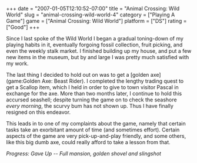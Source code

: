 +++
date = "2007-01-05T12:10:52-07:00"
title = "Animal Crossing: Wild World"
slug = "animal-crossing-wild-world-4"
category = ["Playing A Game"]
game = ["Animal Crossing: Wild World"]
platform = ["DS"]
rating = ["Good"]
+++

Since I last spoke of the Wild World I began a gradual toning-down of my playing habits in it, eventually forgoing fossil collection, fruit picking, and even the weekly stalk market.  I finished building up my house, and put a few new items in the museum, but by and large I was pretty much satisfied with my work.

The last thing I decided to hold out on was to get a [golden axe](game:Golden Axe: Beast Rider).  I completed the lengthy trading quest to get a Scallop item, which I held in order to give to town visitor Pascal in exchange for the axe.  More than two months later, I continue to hold this accursed seashell; despite turning the game on to check the seashore <i>every morning</i>, the scurvy bum has not shown up.  Thus I have finally resigned on this endeavor.

This leads in to one of my complaints about the game, namely that certain tasks take an exorbitant amount of time (and sometimes effort).  Certain aspects of the game are very pick-up-and-play friendly, and some others, like this big dumb axe, could really afford to take a lesson from that.

<i>Progress: Gave Up -- Full mansion, golden shovel and slingshot</i>
